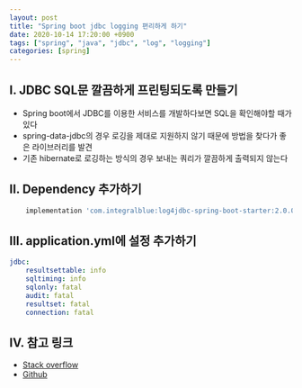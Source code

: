 ```yaml
---
layout: post
title: "Spring boot jdbc logging 편리하게 하기"
date: 2020-10-14 17:20:00 +0900
tags: ["spring", "java", "jdbc", "log", "logging"]
categories: [spring]
---
```


## I. JDBC SQL문 깔끔하게 프린팅되도록 만들기

- Spring boot에서 JDBC를 이용한 서비스를 개발하다보면 SQL을 확인해야할 때가 있다
- spring-data-jdbc의 경우 로깅을 제대로 지원하지 않기 때문에 방법을 찾다가 좋은 라이브러리를 발견
- 기존 hibernate로 로깅하는 방식의 경우 보내는 쿼리가 깔끔하게 출력되지 않는다


## II. Dependency 추가하기

```groovy
    implementation 'com.integralblue:log4jdbc-spring-boot-starter:2.0.0'
```

## III. application.yml에 설정 추가하기

```yaml
jdbc:
	resultsettable: info
	sqltiming: info
	sqlonly: fatal
	audit: fatal
	resultset: fatal
	connection: fatal
```

## IV. 참고 링크
- [Stack overflow](https://stackoverflow.com/questions/45346905/how-to-log-sql-queries-their-parameters-and-results-with-log4jdbc-in-spring-boo)
- [Github](https://github.com/candrews/log4jdbc-spring-boot-starter)
